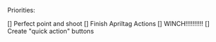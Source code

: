 Priorities:

[] Perfect point and shoot
[] Finish Apriltag Actions
[] WINCH!!!!!!!!!!
[] Create "quick action" buttons
